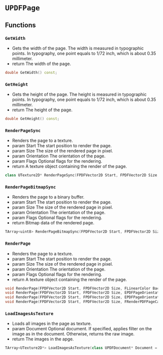 # `UPDFPage`

## Functions

### `GetWidth`
- Gets the width of the page. The width is measured in typographic points. In typography, one point equals to 1/72 inch, which is about 0.35 millimeter.
- return The width of the page.
```cpp
double GetWidth() const;
```

### `GetHeight`
- Gets the height of the page. The height is measured in typographic points. In typography, one point equals to 1/72 inch, which is about 0.35 millimeter.
- return The height of the page.
```cpp
double GetHeight() const;
```

### `RenderPageSync`
- Renders the page to a texture.
- param Start The start position to render the page.
- param Size The size of the rendered page in pixel.
- param Orientation The orientation of the page.
- param Flags Optional flags for the rendering.
- return A texture object containing the render of the page.
```cpp
class UTexture2D* RenderPageSync(FPDFVector2D Start, FPDFVector2D Size, FLinearColor BackgroundColor, EPDFPageOrientation Orientation, const TSet<EPDFFlags>& Flags);
```

### `RenderPageBitmapSync`
- Renders the page to a binary buffer.
- param Start The start position to render the page.
- param Size The size of the rendered page in pixel.
- param Orientation The orientation of the page.
- param Flags Optional flags for the rendering.
- return Bitmap data of the rendered page.
```cpp
TArray<uint8> RenderPageBitmapSync(FPDFVector2D Start, FPDFVector2D Size, FLinearColor BackgroundColor, EPDFPageOrientation Orientation, const TSet<EPDFFlags>& Flags);
```

### `RenderPage`
- Renders the page to a texture.
- param Start The start position to render the page.
- param Size The size of the rendered page in pixel.
- param Orientation The orientation of the page.
- param Flags Optional flags for the rendering.
- return A texture object containing the render of the page.
```cpp
void RenderPage(FPDFVector2D Start, FPDFVector2D Size, FLinearColor BackgroundColor, EPDFPageOrientation Orientation, TSet<EPDFFlags> Flags, FRenderPDFPageCallback Callback);
void RenderPage(FPDFVector2D Start, FPDFVector2D Size, EPDFPageOrientation Orientation, TSet<EPDFFlags> Flags, FRenderPDFPageCallback Callback);
void RenderPage(FPDFVector2D Start, FPDFVector2D Size, EPDFPageOrientation Orientation, FRenderPDFPageCallback Callback);
void RenderPage(FPDFVector2D Start, FPDFVector2D Size, FRenderPDFPageCallback Callback);
```

### `LoadImagesAsTexture`
- Loads all images in the page as texture.
- param Document Optional document. If specified, applies filter on the image as in the document. Otherwise, returns the raw image.
- return The images in the apge.

```cpp
TArray<UTexture2D*> LoadImagesAsTexture(class UPDFDocument* Document = nullptr);
```